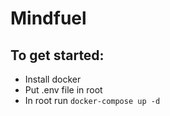 # Mindfuel
## To get started:
* Install docker
* Put .env file in root
* In root run `docker-compose up -d`
